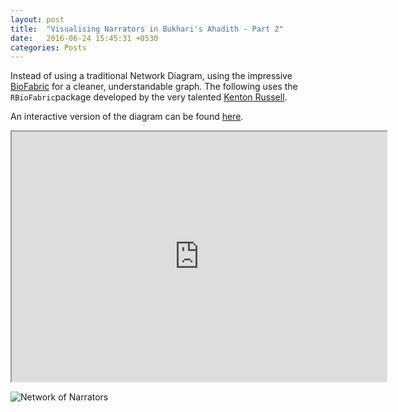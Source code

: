 ```yaml
---
layout: post
title:  "Visualising Narrators in Bukhari's Ahadith - Part 2"
date:   2016-06-24 15:45:31 +0530
categories: Posts
---
```


Instead of using a traditional Network Diagram, using the impressive [BioFabric](http://www.biofabric.org/) for a cleaner, understandable graph. The following uses the `RBioFabric`package developed by the very talented [Kenton Russell](https://github.com/timelyportfolio). 


An interactive version of the diagram can be found [here](http://rpubs.com/aakazmi/bukhariAnalyses_P4).


<iframe src="http://rstudio-pubs-static.s3.amazonaws.com/192128_724d81ae4631435bb6f230ff1d844c40.html" marginwidth="0" marginheight="0" scrolling="yes" width="600" height="400"></iframe>


![Network of Narrators](http://aliarsalankazmi.github.io/blog_DA/assets/img/bioF1-1.svg)

